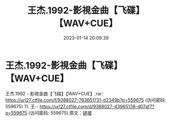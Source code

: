 ﻿---
title: 王杰.1992-影視金曲【飞碟】【WAV+CUE】
date: 2023-01-14 20:09:39
categories: WAV车载音乐、镜像
tags: 华语中文
---
# 王杰.1992-影視金曲【飞碟】【WAV+CUE】

王杰.1992 - 影視金曲【飞碟】【WAV+CUE】.rar: https://url27.ctfile.com/f/9388027-763651731-d2349b?p=559675
(访问密码: 559675)
11. 王-: https://url27.ctfile.com/d/9388027-43965138-d07af7?p=559675
(访问密码: 559675)
原文：[链接](https://blog.sina.com.cn/s/blog_1647c7e76010310ox.html)